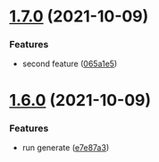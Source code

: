 # [1.7.0](https://github.com/fpetkovski/test-semantic-release/compare/v1.6.0...v1.7.0) (2021-10-09)


### Features

* second feature ([065a1e5](https://github.com/fpetkovski/test-semantic-release/commit/065a1e58253eeb810ae19e3ec15e4cf32ebada46))

# [1.6.0](https://github.com/fpetkovski/test-semantic-release/compare/v1.5.0...v1.6.0) (2021-10-09)


### Features

* run generate ([e7e87a3](https://github.com/fpetkovski/test-semantic-release/commit/e7e87a305092ed241fff46b1e28b8e7c828f1026))
